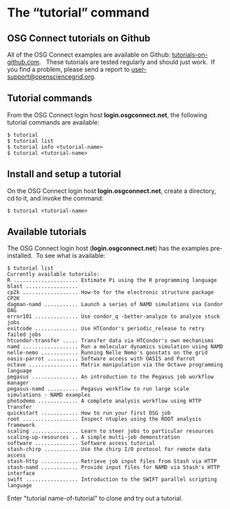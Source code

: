 # The “tutorial” command

OSG Connect tutorials on Github
-------------------------------

All of the OSG Connect examples are available on
Github: [tutorials-on-github.com](<https://github.com/OSGConnect/>).   These
tutorials are tested regularly and should just work.  If you find a problem,
please send a report to user-support@opensciencegrid.org.

Tutorial commands
-----------------

From the OSG Connect login host **login.osgconnect.net**, the following tutorial
commands are available:

	$ tutorial
	$ tutorial list
	$ tutorial info <tutorial-name>
	$ tutorial <tutorial-name>

Install and setup a tutorial
----------------------------

On the OSG Connect login host **login.osgconnect.net**, create a directory, cd
to it, and invoke the command:

	$ tutorial <tutorial-name>

Available tutorials
-------------------

The OSG Connect login host (**login.osgconnect.net**) has the examples
pre-installed.  To see what is available:


	$ tutorial list
	Currently available tutorials:
	R ..................... Estimate Pi using the R programming language
	blast .................
	cp2k .................. How-to for the electronic structure package CP2K
	dagman-namd ........... Launch a series of NAMD simulations via Condor DAG
	error101 .............. Use condor_q -better-analyze to analyze stuck jobs
	exitcode .............. Use HTCondor's periodic_release to retry failed jobs
	htcondor-transfer ..... Transfer data via HTCondor's own mechanisms
	namd .................. Run a molecular dynamics simulation using NAMD
	nelle-nemo ............ Running Nelle Nemo's goostats on the grid
	oasis-parrot .......... Software access with OASIS and Parrot
	octave ................ Matrix manipulation via the Octave programming language
	pegasus ............... An introduction to the Pegasus job workflow manager
	pegasus-namd .......... Pegasus workflow to run large scale simulations - NAMD examples
	photodemo ............. A complete analysis workflow using HTTP transfer
	quickstart ............ How to run your first OSG job
	root .................. Inspect ntuples using the ROOT analysis framework
	scaling ............... Learn to steer jobs to particular resources
	scaling-up-resources .. A simple multi-job demonstration
	software .............. Software access tutorial
	stash-chirp ........... Use the chirp I/O protocol for remote data access
	stash-http ............ Retrieve job input files from Stash via HTTP
	stash-namd ............ Provide input files for NAMD via Stash's HTTP interface
	swift ................. Introduction to the SWIFT parallel scripting language
  
  
  Enter "tutorial name-of-tutorial" to clone and try out a tutorial.

